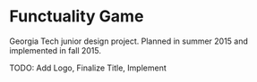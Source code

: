 # Functuality Game
Georgia Tech junior design project. Planned in summer 2015 and implemented in fall 2015.


TODO: Add Logo, Finalize Title, Implement

